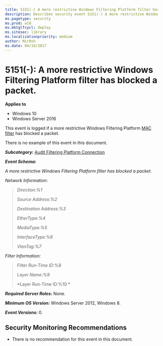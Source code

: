 ```yaml
---
title: 5151(-) A more restrictive Windows Filtering Platform filter has blocked a packet. (Windows 10)
description: Describes security event 5151(-) A more restrictive Windows Filtering Platform filter has blocked a packet.
ms.pagetype: security
ms.prod: w10
ms.mktglfcycl: deploy
ms.sitesec: library
ms.localizationpriority: medium
author: Mir0sh
ms.date: 04/19/2017
---
```


# 5151(-): A more restrictive Windows Filtering Platform filter has blocked a packet.

**Applies to**
-   Windows 10
-   Windows Server 2016


This event is logged if a more restrictive Windows Filtering Platform [MAC filter](https://msdn.microsoft.com/en-us/library/windows/hardware/hh440262(v=vs.85).aspx) has blocked a packet.

There is no example of this event in this document.

***Subcategory:***&nbsp;[Audit Filtering Platform Connection](audit-filtering-platform-connection.md)

***Event Schema:***

*A more restrictive Windows Filtering Platform filter has blocked a packet.*

*Network Information:*

> *Direction:%1*
>
> *Source Address:%2*
>
> *Destination Address:%3*
>
> *EtherType:%4*
>
> *MediaType:%5*
>
> *InterfaceType:%6*
>
> *VlanTag:%7*

*Filter Information:*

> *Filter Run-Time ID:%8*
>
> *Layer Name:%9*
>
> *Layer Run-Time ID:%10 *

***Required Server Roles:*** None.

***Minimum OS Version:*** Windows Server 2012, Windows 8.

***Event Versions:*** 0.

## Security Monitoring Recommendations

-   There is no recommendation for this event in this document.

